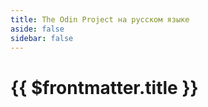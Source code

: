 ```yaml
---
title: The Odin Project на русском языке
aside: false
sidebar: false
---
```


# {{ $frontmatter.title }}
